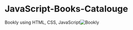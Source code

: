 # JavaScript-Books-Catalouge  
Bookly using HTML, CSS, JavaScript![Bookly](https://user-images.githubusercontent.com/107345317/187974719-ea0ec4cf-f309-4e4e-87d5-6c6675bfba81.png)

